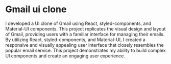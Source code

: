 # Gmail ui clone

I developed a UI clone of Gmail using React, styled-components, and Material-UI components. This project replicates the visual design and layout of Gmail, providing users with a familiar interface for managing their emails. By utilizing React, styled-components, and Material-UI, I created a responsive and visually appealing user interface that closely resembles the popular email service. This project demonstrates my ability to build complex UI components and create an engaging user experience.
